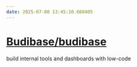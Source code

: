 ```yaml
---
date: 2025-07-08 13:45:10.660405
---
```


# [Budibase/budibase](https://github.com/Budibase/budibase)

build internal tools and dashboards with low-code